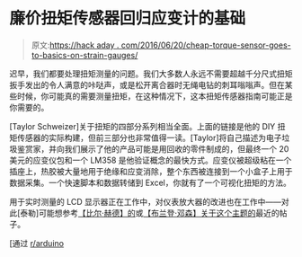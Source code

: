 # 廉价扭矩传感器回归应变计的基础

> 原文:[https://hack aday . com/2016/06/20/cheap-torque-sensor-goes-to-basics-on-strain-gauges/](https://hackaday.com/2016/06/20/cheap-torque-sensor-goes-back-to-basics-on-strain-gauges/)

迟早，我们都要处理扭矩测量的问题。我们大多数人永远不需要超越千分尺式扭矩扳手发出的令人满意的咔哒声，或是松开离合器时无绳电钻的刺耳嗡嗡声。但在某些时候，你可能真的需要测量扭矩，在这种情况下，这本扭矩传感器指南可能正是你需要的。

[Taylor Schweizer]关于扭矩的四部分系列相当全面。上面的链接是他的 DIY 扭矩传感器的实际构建，但前三部分也非常值得一读。[Taylor]将自己描述为电子垃圾鉴赏家，并向我们展示了他的产品可能是用回收的零件制成的，但最终一个 20 美元的应变仪包和一个 LM358 是他验证概念的最快方式。应变仪被超级粘在一个插座上，热胶被大量地用于绝缘和应变消除，整个东西被连接到一个小盒子上用于数据采集。一个快速脚本和数据转储到 Excel，你就有了一个可视化扭矩的方法。

用于实时测量的 LCD 显示器正在工作中，对仪表放大器的改进也在工作中——对此[泰勒]可能想参考[【比尔·赫德】的](http://hackaday.com/2015/03/16/instrumentation-amplifiers-and-how-to-measure-miniscule-change/)或[【布兰登·邓森】关于这个主题的](http://hackaday.com/2016/03/18/beyond-measure-instrumentation-amplifiers/)最近的帖子。

[通过 [r/arduino](https://www.reddit.com/r/arduino/comments/4lmb8z/i_made_a_cheap_torque_sensor_with_a_socket/)